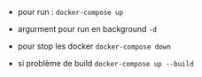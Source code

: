 * pour run : 
`docker-compose up`
* argurment pour run en background 
`-d`
* pour stop les docker
`docker-compose down`
  
* si problème de build 
`docker-compose up --build`